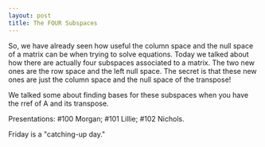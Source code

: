 ```yaml
---
layout: post
title: The FOUR Subspaces
---
```


So, we have already seen how useful the column space and the null space of a matrix
can be when trying to solve equations. Today we talked about how there are actually
four subspaces associated to a matrix. The two new ones are the row space and the
left null space. The secret is that these new ones are just the column space and
the null space of the transpose!

We talked some about finding bases for these subspaces when you have the rref of
A and its transpose.

Presentations: \#100 Morgan; \#101 Lillie; \#102 Nichols.

Friday is a "catching-up day."
